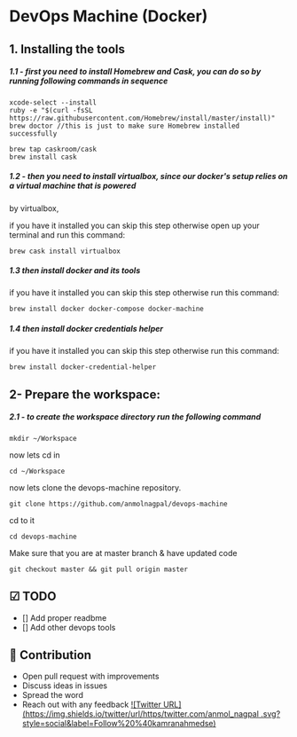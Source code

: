 # DevOps Machine (Docker)

## 1. Installing the tools

##### 1.1 - first you need to install Homebrew and Cask, you can do so by running following commands in sequence 

```
xcode-select --install
ruby -e "$(curl -fsSL https://raw.githubusercontent.com/Homebrew/install/master/install)"
brew doctor //this is just to make sure Homebrew installed successfully
 
brew tap caskroom/cask
brew install cask
```
##### 1.2 - then you need to install virtualbox, since our docker's setup relies on a virtual machine that is powered
 by 
virtualbox,

if you have it installed you can skip this step otherwise open up your terminal and run this command:

```
brew cask install virtualbox
```

##### 1.3 then install docker and its tools

if you have it installed you can skip this step otherwise  run this command:

```
brew install docker docker-compose docker-machine
```

##### 1.4 then install docker credentials helper 
if you have it installed you can skip this step otherwise run this command:

```
brew install docker-credential-helper
```

## 2- Prepare the workspace:

##### 2.1 - to create the workspace directory run the following command

```
mkdir ~/Workspace
```
now lets cd in
```
cd ~/Workspace
```
now lets clone the devops-machine repository.
```
git clone https://github.com/anmolnagpal/devops-machine
```
cd to it 
```
cd devops-machine
```
Make sure that you are at master branch & have updated code 
```
git checkout master && git pull origin master
```

## ☑ TODO

- [] Add proper readbme  
- [] Add other devops tools



## 👬 Contribution

- Open pull request with improvements
- Discuss ideas in issues
- Spread the word
- Reach out with any feedback [![Twitter URL](https://img.shields.io/twitter/url/https/twitter.com/anmol_nagpal
.svg?style=social&label=Follow%20%40kamranahmedse)](https://twitter.com/anmol_nagpal)

